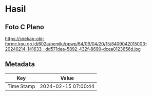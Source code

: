 # Hasil

## Foto C Plano

https://sirekap-obj-formc.kpu.go.id/602a/pemilu/ppwp/64/09/04/20/15/6409042015003-20240214-141633--dd571dea-5892-432f-8690-dcea0123656d.jpg


## Metadata

| Key        | Value               |
| ---------- | ------------------- |
| Time Stamp | 2024-02-15 07:00:44 |



